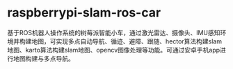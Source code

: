 # raspberrypi-slam-ros-car
基于ROS机器人操作系统的树莓派智能小车，通过激光雷达、摄像头、IMU感知环境并构建地图，可实现多点自动导航、循迹、避障、跟随、hector算法构建slam地图、karto算法构建slam地图、opencv图像处理等功能。可通过安卓手机app进行地图构建与多点导航。
